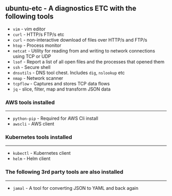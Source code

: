## ubuntu-etc - A diagnostics ETC with the following tools
* `vim` - vim editor
* `curl` - HTTP/s FTP/s etc
* `curl` - non-interactive download of files over HTTP/s and FTP/s
* `htop` - Process monitor
* `netcat` - Utility for reading from and writing to network connections using TCP or UDP
* `lsof` - Report a list of all open files and the processes that opened them
* `ssh` - Secure shell
* `dnsutils` - DNS tool chest.  Includes `dig`, `nslookup` etc
* `nmap` - Network scanner
* `tcpflow` - Captures and stores TCP data flows
* `jq` - slice, filter, map and transform JSON data

### AWS tools installed 
------
* `python-pip` - Required for AWS Cli install
* `awscli` - AWS client

### Kubernetes tools installed
------
* `kubectl` - Kubernetes client
* `helm` - Helm client

### The following 3rd party tools are also installed
------
* `jamal` - A tool for converting JSON to YAML and back again
